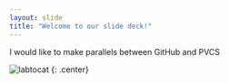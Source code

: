 ```yaml
---
layout: slide
title: "Welcome to our slide deck!"
---
```


I would like to make parallels between GitHub and PVCS

![labtocat](https://octodex.github.com/images/labtocat.png)
{: .center}
